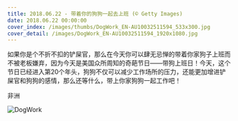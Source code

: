 ```yaml
---
title: 2018.06.22 - 带着你的狗狗一起去上班 (© Getty Images)
date: 2018.06.22 00:00:00
cover_index: /images/thumbs/DogWork_EN-AU10032511594_533x300.jpg
cover_detail: /images/DogWork_EN-AU10032511594_1920x1080.jpg
---
```


如果你是个不折不扣的铲屎官，那么在今天你可以肆无忌惮的带着你家狗子上班而不被老板嫌弃，因为今天是美国众所周知的奇葩节日——带狗上班日！今天，这个节日已经进入第20个年头，狗狗不仅可以减少工作场所的压力，还能更加增进铲屎官和狗狗的感情，那么还等什么，带上你家狗狗一起工作吧！

非洲

![DogWork](/images/DogWork_EN-AU10032511594_1920x1080.jpg)

